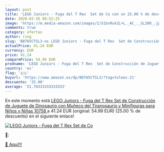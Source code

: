 ```yaml
---
layout: post
title: 'LEGO Juniors - Fuga del T Rex  Set de Co con un 25.00 % de descuento'
date: 2020-02-26 06:52:25
image: 'https://m.media-amazon.com/images/I/51bvRuk2L+L._AC_._SL200_.jpg'
comments: true
category: ofertas
author: ring
slug: 'B0765CTSL3-es LEGO Juniors - Fuga del T Rex  Set de Construcción de Juguete de Dinosaurio con Muñeco del Tiranosaurio y Minifiguras para Niños y Niñas  10758 '
actualPrice: 41.24 EUR
currency: EUR
price: 41.24
comparePrice: 54.99 EUR
prodname: 'LEGO Juniors - Fuga del T Rex  Set de Construcción de Juguete de Dinosaurio con Muñeco del Tiranosaurio y Minifiguras para Niños y Niñas  10758 '
country: 'es'
flag: '🇪🇸'
buyurl: 'https://www.amazon.es/dp/B0765CTSL3/?tag=tolees-21'
descuento: '25.00'
average: '51.78333333333333'
---
```


En este momento está [LEGO Juniors - Fuga del T Rex  Set de Construcción de Juguete de Dinosaurio con Muñeco del Tiranosaurio y Minifiguras para Niños y Niñas  10758 ](https://www.amazon.es/dp/B0765CTSL3/?tag=tolees-21) a 41.24 EUR (original: 54.99 EUR) (25.00 %  de descuento) en el siguiente enlace!

[![LEGO Juniors - Fuga del T Rex  Set de Co](https://m.media-amazon.com/images/I/51bvRuk2L+L._AC_._SL200_.jpg)](https://www.amazon.es/dp/B0765CTSL3/?tag=tolees-21)

🔎:


[🛒 Aquí!!!](https://www.amazon.es/dp/B0765CTSL3/?tag=tolees-21)
